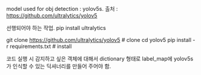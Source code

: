 model used for obj detection : yolov5s.  출처 : https://github.com/ultralytics/yolov5

선행되어야 하는 작업.
pip install ultralytics

git clone https://github.com/ultralytics/yolov5  # clone
cd yolov5
pip install -r requirements.txt  # install

코드 실행 시 감지하고 싶은 객체에 대해서 dictionary 형태로 label_map에 yolov5s가 인식할 수 있는 딕셔너리를 만들어 주어야 함.
